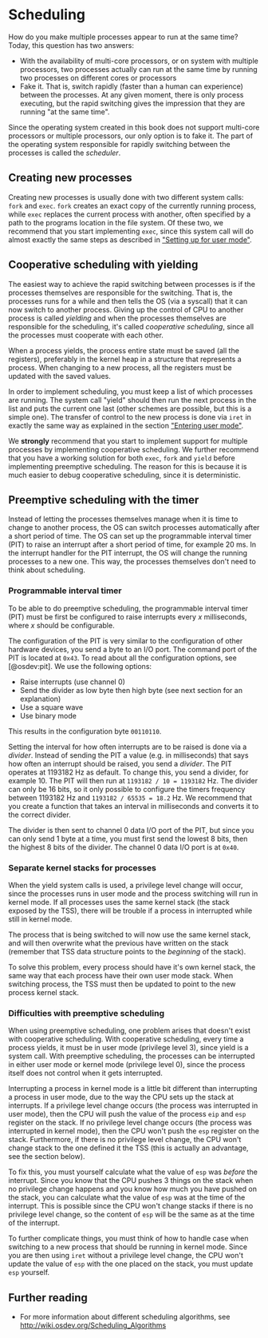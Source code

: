 # Scheduling
How do you make multiple processes appear to run at the same time? Today, this
question has two answers:

- With the availability of multi-core processors, or on system with multiple
  processors, two processes actually can run at the same time by running two
  processes on different cores or processors
- Fake it. That is, switch rapidly (faster than a human can experience) between
  the processes. At any given moment, there is only process executing, but the
  rapid switching gives the impression that they are running "at the same
  time".

Since the operating system created in this book does not support multi-core
processors or multiple processors, our only option is to fake it. The part of
the operating system responsible for rapidly switching between the processes is
called the _scheduler_.

## Creating new processes
Creating new processes is usually done with two different system calls: `fork`
and `exec`. `fork` creates an exact copy of the currently running process,
while `exec` replaces the current process with another, often specified by a
path to the programs location in the file system. Of these two, we recommend
that you start implementing `exec`, since this system call will do almost
exactly the same steps as described in ["Setting up for user
mode"](#setting-up-for-user-mode).

## Cooperative scheduling with yielding
The easiest way to achieve the rapid switching between processes is if the
processes themselves are responsible for the switching. That is, the processes
runs for a while and then tells the OS (via a syscall) that it can now switch
to another process. Giving up the control of CPU to another process is called
_yielding_ and when the processes themselves are responsible for the
scheduling, it's called _cooperative scheduling_, since all the processes must
cooperate with each other.

When a process yields, the process entire state must be saved (all the
registers), preferably in the kernel heap in a structure that represents a
process. When changing to a new process, all the registers must be updated with
the saved values.

In order to implement scheduling, you must keep a list of which processes are
running. The system call "yield" should then run the next process in the list
and puts the current one last (other schemes are possible, but this is a simple
one).
The transfer of control to the new process is done via `iret` in exactly the
same way as explained in the section
["Entering user mode"](#entering-user-mode).

We __strongly__ recommend that you start to implement support for multiple
processes by implementing cooperative scheduling. We further recommend that you
have a working solution for both `exec`, `fork` and `yield` before implementing
preemptive scheduling. The reason for this is because it is much easier to
debug cooperative scheduling, since it is deterministic.

## Preemptive scheduling with the timer
Instead of letting the processes themselves manage when it is time to change to
another process, the OS can switch processes automatically after a short period
of time. The OS can set up the programmable interval timer (PIT) to raise an
interrupt after a short period of time, for example 20 ms. In the interrupt
handler for the PIT interrupt, the OS will change the running processes to a
new one. This way, the processes themselves don't need to think about
scheduling.

### Programmable interval timer
To be able to do preemptive scheduling, the programmable interval timer (PIT)
must be first be configured to raise interrupts every _x_ milliseconds, where
_x_ should be configurable.

The configuration of the PIT is very similar to the configuration of other
hardware devices, you send a byte to an I/O port. The command port of the PIT
is located at `0x43`. To read about all the configuration options, see
[@osdev:pit]. We use the following options:

- Raise interrupts (use channel 0)
- Send the divider as low byte then high byte (see next section for an
  explanation)
- Use a square wave
- Use binary mode

This results in the configuration byte `00110110`.

Setting the interval for how often interrupts are to be raised is done via a
_divider_. Instead of sending the PIT a value (e.g. in milliseconds) that says
how often an interrupt should be raised, you send a _divider_. The PIT operates
at 1193182 Hz as default. To change this, you send a divider, for example 10.
The PIT will then run at `1193182 / 10 = 1193182` Hz. The divider can only be
16 bits, so it only possible to configure the timers frequency between 1193182
Hz and `1193182 / 65535 = 18.2` Hz. We recommend that you create a function
that takes an interval in milliseconds and converts it to the correct divider.

The divider is then sent to channel 0 data I/O port of the PIT, but since you
can only send 1 byte at a time, you must first send the lowest 8 bits, then the
highest 8 bits of the divider. The channel 0 data I/O port is at `0x40`.

### Separate kernel stacks for processes
When the yield system calls is used, a privilege level change will occur, since
the processes runs in user mode and the process switching will run in kernel
mode. If all processes uses the same kernel stack (the stack exposed by the
TSS), there will be trouble if a process in interrupted while still in kernel
mode.

The process that is being switched to will now use the same kernel stack, and
will then overwrite what the previous have written on the stack (remember that
TSS data structure points to the _beginning_ of the stack).

To solve this problem, every process should have it's own kernel stack, the
same way that each process have their own user mode stack. When switching
process, the TSS must then be updated to point to the new process kernel stack.

### Difficulties with preemptive scheduling
When using preemptive scheduling, one problem arises that doesn't exist with
cooperative scheduling. With cooperative scheduling, every time a process
yields, it must be in user mode (privilege level 3), since yield is a system
call. With preemptive scheduling, the processes can be interrupted in either
user mode or kernel mode (privilege level 0), since the process itself does not 
control when it gets interrupted.

Interrupting a process in kernel mode is a little bit different than
interrupting a process in user mode, due to the way the CPU sets up the stack
at interrupts. If a privilege level change occurs (the process was interrupted
in user mode), then the CPU will push the value of the process `eip` and `esp`
register on the stack. If no privilege level change occurs (the process was
interrupted in kernel mode), then the CPU won't push the `esp` register on the
stack. Furthermore, if there is no privilege level change, the CPU won't change
stack to the one defined it the TSS (this is actually an advantage, see the
section below).

To fix this, you must yourself calculate what the value of `esp` was _before_
the interrupt. Since you know that the CPU pushes 3 things on the stack when no
privilege change happens and you know how much you have pushed on the stack,
you can calculate what the value of `esp` was at the time of the interrupt.
This is possible since the CPU won't change stacks if there is no privilege
level change, so the content of `esp` will be the same as at the time of the
interrupt.

To further complicate things, you must think of how to handle case when
switching to a new process that should be running in kernel mode. Since you are
then using `iret` without a privilege level change, the CPU won't update the
value of `esp` with the one placed on the stack, you must update `esp`
yourself.

## Further reading
- For more information about different scheduling algorithms, see
  <http://wiki.osdev.org/Scheduling_Algorithms>
